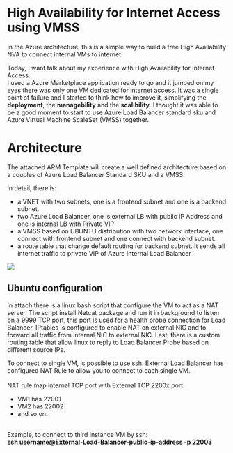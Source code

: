 # High Availability for Internet Access using VMSS
In the Azure architecture, this is a simple way to build a free High Availability NVA to connect internal VMs to internet.</br>

Today, I want talk about my experience with High Availability for Internet Access.</br>
I used a Azure Marketplace application ready to go and it jumped on my eyes there was only one VM dedicated for internet access.
It was a single point of failure and I started to think how to improve it, simplifying the <b>deployment</b>, the <b>managebility</b> and the <b>scalibility</b>.
I thought it was able to be a good moment to start to use Azure Load Balancer standard sku and Azure Virtual Machine ScaleSet (VMSS) together.

<H1>Architecture</H1>
The attached ARM Template will create a well defined architecture based on a couples of Azure Load Balancer Standard SKU and a VMSS.

In detail, there is:
<UL>
  <li>a VNET with two subnets, one is a frontend subnet and one is a backend subnet.</li>
  <li>two Azure Load Balancer, one is external LB with public IP Address and one is internal LB with Private VIP</li>
  <li>a VMSS based on UBUNTU distribution with two network interface, one connect with frontend subnet and one connect with backend subnet.</li>
  <li>a route table that change default routing for backend subnet. It sends all internet traffic to private VIP of Azure Internal Load Balancer</li>
</UL>
<img src=https://github.com/ripom/HA-NAT-VM/raw/master/Architecture-HA-NAT-VMSS.jpg>

<H2>Ubuntu configuration</H2>
In attach there is a linux bash script that configure the VM to act as a NAT server.
The script install Netcat package and run it in background to listen on a 9999 TCP port, this port is used for a health probe connection for Load Balancer.
IPtables is configured to enable NAT on external NIC and to forward all traffic from internal NIC to external NIC.
Last, there is a custom routing table that allow linux to reply to Load Balancer Probe based on different source IPs.
<br/>

To connect to single VM, is possible to use ssh. External Load Balancer has configured NAT Rule to allow you to connect to each single VM.<br/>
<br/>
NAT rule map internal TCP port with External TCP 2200x port.
<UL>
  <li>VM1 has 22001</li>
  <li>VM2 has 22002</li>
  <li>and so on.</li>
</ul>
<br/>
Example, to connect to third instance VM by ssh:<br/>
<b>ssh username@External-Load-Balancer-public-ip-address -p 22003</b>
